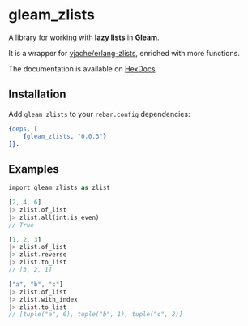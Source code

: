 # gleam_zlists

A library for working with **lazy lists** in **Gleam**.

It is a wrapper for [vjache/erlang-zlists](https://github.com/vjache/erlang-zlists), enriched with more functions.

The documentation is available on [HexDocs](https://hexdocs.pm/gleam_zlists/).

## Installation

Add `gleam_zlists` to your `rebar.config` dependencies:

```erlang
{deps, [
    {gleam_zlists, "0.0.3"}
]}.
```

## Examples

```rust
import gleam_zlists as zlist

[2, 4, 6]
|> zlist.of_list
|> zlist.all(int.is_even)
// True

[1, 2, 3]
|> zlist.of_list
|> zlist.reverse
|> zlist.to_list
// [3, 2, 1]

["a", "b", "c"]
|> zlist.of_list
|> zlist.with_index
|> zlist.to_list
// [tuple("a", 0), tuple("b", 1), tuple("c", 2)]
```
